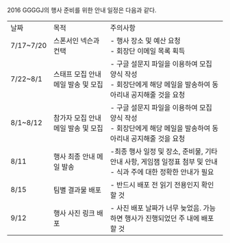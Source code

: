 2016 GGGGJ의 행사 준비를 위한 안내 일정은 다음과 같다.


<table>
<tr><td>날짜</td><td>목적</td><td>주의사항</td></tr>
<tr><td>7/17~7/20</td><td>스폰서인 넥슨과 컨택</td><td>- 행사 장소 및 예산 요청<br>- 회장단 이메일 목록 획득</td></tr>
<tr><td>7/22~8/1</td><td>스태프 모집 안내 메일 발송 및 모집</td><td>- 구글 설문지 파일을 이용하여 모집 양식 작성<br>- 회장단에게 해당 메일을 발송하여 동아리내 공지해줄 것을 요청</td></tr>
<tr><td>8/1~8/12</td><td>참가자 모집 안내 메일 발송 및 모집 </td><td>- 구글 설문지 파일을 이용하여 모집 양식 작성<br>- 회장단에게 해당 메일을 발송하여 동아리내 공지해줄 것을 요청</td></tr>
<tr><td>8/11</td><td>행사 최종 안내 메일 발송</td><td>-최종 행사 일정 및 장소, 준비물, 기타 안내 사항, 게임잼 일정표 첨부 및 안내<br>- 식과 주에 대한 정확한 안내가 필요</td></tr>
<tr><td>8/15</td><td>팀별 결과물 배포</td><td>- 반드시 배포 전 읽기 전용인지 확인할 것</td></tr>
<tr><td>9/12</td><td>행사 사진 링크 배포</td><td>- 사진 배포 날짜가 너무 늦었음. 가능하면 행사가 진행되었던 주 내에 배포할 것</td></tr>

</table>
